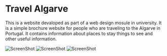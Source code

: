 # Travel Algarve

This is a website devaloped as part of a web design mosule in university. It is a simple brochure website for people
who are traveling to the Algarve in Portugal. It contains information about places to stay things to see and other useful information. 

![ScreenShot](https://raw.github.com/owentdoyler/AlgarveWebsite/master/home.PNG)
![ScreenShot](https://raw.github.com/owentdoyler/AlgarveWebsite/master/Capture.PNG)
![ScreenShot](https://raw.github.com/owentdoyler/AlgarveWebsite/master/accom.PNG)
